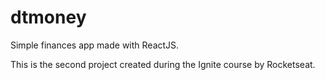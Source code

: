 # dtmoney

Simple finances app made with ReactJS.

This is the second project created during the Ignite course by Rocketseat.
